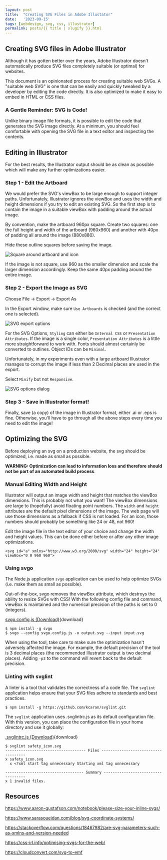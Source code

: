 ```yaml
---
layout: post
title:  "Creating SVG Files in Adobe Illustator"
date:   '2023-09-15'
tags: [webdesign, svg, css, illustrator]
permalink: posts/{{ title | slugify }}.html
---
```


## Creating SVG files in Adobe Illustrator

Although it has gotten better over the years, Adobe Illustrator doesn't automatically produce SVG files completely suitable (or optimal) for websites.

This document is an opinionated process for creating suitable web SVGs. A "suitable web SVG" is one that can be easily and quickly tweaked by a developer by editing the code directly. It is also optimized to make it easy to embed in HTML or CSS files.

### A Gentle Reminder: SVG is Code!

Unlike binary image file formats, it is possible to edit the code that generates the SVG image directly. At a minimum, you should feel comfortable with opening the SVG file in a text editor and inspecting the contents.

## Editing in Illustrator

For the best results, the Illustrator output should be as clean as possible which will make any further optimizations easier.

### Step 1 - Edit the Artboard

We would prefer the SVG's viewBox to be large enough to support integer paths.  Unfortunately, Illustrator ignores the viewBox and uses the width and height dimensions if you try to edit an existing SVG. So the first step is to contain the image in a suitable viewBox with padding around the actual image.

By convention, make the artboard 960px square. Create two squares: one the full height and width of the artboard (960x960) and another with 40px of padding all around the image (880x880).

Hide these outline squares before saving the image.

![Square around artboard and icon](/img/svg_illustrator/figure01.png)

If the image is not square, use 960 as the smaller dimension and scale the larger dimension accordingly. Keep the same 40px padding around the entire image.

### Step 2 - Export the Image as SVG

Choose File -> Export -> Export As

In the Export window, make sure `Use Artboards` is checked (and the correct one is selected).

![SVG export options](/img/svg_illustrator/figure02.png)

For the SVG Options, `Styling` can either be `Internal CSS` or `Presentation Attributes`. If the image is a single color, `Presentation Attributes` is a little more straightforward to work with. Fonts should almost certainly be converted to outlines. Object IDs can be `Minimal`.

Unfortunately, in my experiments even with a large artboard Illustrator manages to corrupt the image if less than 2 Decimal places are used in the export.

Select `Minify` but not `Responsive`.

![SVG options dialog](/img/svg_illustrator/figure03.png)

### Step 3 - Save in Illustrator format!

Finally, save (a copy) of the image in Illustrator format, either .ai or .eps is fine. Otherwise, you'll have to go through all the above steps every time you need to edit the image!

## Optimizing the SVG

Before deploying an svg on a production website, the svg should be optimized, i.e. made as small as possible.

**WARNING: Optimization can lead to information loss and therefore should not be part of an automated build process**.

### Manual Editing Width and Height

Illustrator will output an image width and height that matches the viewBox dimensions. This is probably not what you want! The viewBox dimensions are large to (hopefully) avoid floating point numbers. The `width` and `height` attributes are the default pixel dimensions of the image. The web page will use those dimensions as a fallback if CSS is not loaded. For an icon, those numbers should probably be something like 24 or 48, not 960!

Edit the image file in the text editor of your choice and change the width and height values. This can be done either before or after any other image optimizations.

```
<svg id="a" xmlns="http://www.w3.org/2000/svg" width="24" height="24" viewBox="0 0 960 960">
```

### Using svgo

The Node.js application `svgo` application can be used to help optimize SVGs (i.e. make them as small as possible).

Out-of-the-box, svgo removes the viewBox attribute, which destroys the ability to resize SVGs with CSS! With the following config file and command, viewBox is maintained and the numerical precision of the paths is set to 0 (integers).

[svgo.config.js (Download)](/img/svg_illustrator/svgo.config.js){download}

```
$ npm install -g svgo
$ svgo --config svgo.config.js -o output.svg --input input.svg
```

When using the tool, take care to make sure the optimization hasn't adversely affected the image. For example, the default precision of the tool is 3 decimal places (the recommended Illustrator output is two decimal places). Adding `-p3` to the command will revert back to the default precision.

### Linting with svglint

A linter is a tool that validates the correctness of a code file. The `svglint` application helps ensure that your SVG files adhere to standards and best practices.

```
$ npm install -g https://github.com/kcaran/svglint.git
```

The `svglint` application uses .svglintrc.js as its default configuration file. With this version, you can place the configuration file in your home directory and use it globally:

[.svglintrc.js (Download)](/img/svg_illustrator/.svglintrc.js){download}

```
$ svglint safety_icon.svg
------------------------------------ Files ------------------------------------
x safety_icon.svg
  x <?xml start tag unnecessary Starting xml tag unnecessary

----------------------------------- Summary -----------------------------------
x 1 invalid files.
```

## Resources

https://www.aaron-gustafson.com/notebook/please-size-your-inline-svgs/

https://www.sarasoueidan.com/blog/svg-coordinate-systems/

https://stackoverflow.com/questions/18467982/are-svg-parameters-such-as-xmlns-and-version-needed

https://css-irl.info/optimising-svgs-for-the-web/

https://cloudconvert.com/svg-to-emf
